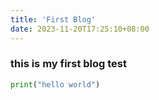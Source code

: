 ```yaml
---
title: 'First Blog'
date: 2023-11-20T17:25:10+08:00
---
```


### this is my first blog test

```python
print("hello world")
```
